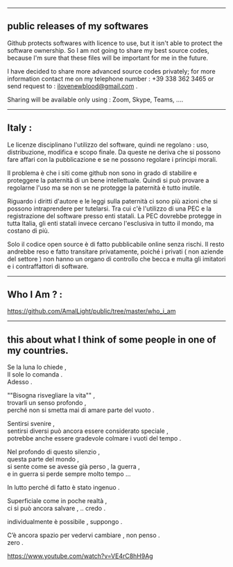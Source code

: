 ---------------------------------
public releases of my softwares
---------------------------------

Github protects softwares with licence to use, but it isn't able to protect the software ownership.
So I am not going to share my best source codes, because I'm sure that these files will be important for me in the future.

I have decided to share more advanced source codes privately; for more information contact me on my telephone number : +39 338 362 3465 or send request to : ilovenewblood@gmail.com .

Sharing will be available only using : Zoom, Skype, Teams, ....

--------
Italy :
--------

Le licenze disciplinano l'utilizzo del software, quindi ne regolano : uso, distribuzione, modifica e scopo finale.
Da queste ne deriva che si possono fare affari con la pubblicazione e se ne possono regolare i principi morali.

Il problema è che i siti come github non sono in grado di stabilire e proteggere la paternità di un bene intellettuale.
Quindi si può provare a regolarne l'uso ma se non se ne protegge la paternità è tutto inutile.

Riguardo i diritti d'autore e le leggi sulla paternità ci sono più azioni che si possono intraprendere per tutelarsi.
Tra cui c'è l'utilizzo di una PEC e la registrazione del software presso enti statali.
La PEC dovrebbe protegge in tutta Italia, gli enti statali invece cercano l'esclusiva in tutto il mondo, ma costano di più.

Solo il codice open source è di fatto pubblicabile online senza rischi.
Il resto andrebbe reso e fatto transitare privatamente, poiché i privati ( non aziende del settore ) non hanno un organo di controllo che becca e multa gli imitatori e i contraffattori di software.

-------------
Who I Am ? :
-------------

https://github.com/AmalLight/public/tree/master/who_i_am

-----------------------------------------------------------------
this about what I think of some people in one of my countries.
-----------------------------------------------------------------

Se la luna lo chiede ,<br />
  Il sole lo comanda .<br />
Adesso .

""Bisogna risvegliare la vita"" ,<br />
trovarli un senso profondo ,<br />
perché non si smetta mai di amare parte del vuoto .

Sentirsi svenire ,<br />
sentirsi diversi può ancora essere considerato speciale ,<br />
potrebbe anche essere gradevole colmare i vuoti del tempo .<br />

Nel profondo di questo silenzio ,<br />
questa parte del mondo ,<br />
si sente come se avesse già perso , la guerra ,<br />
e in guerra si perde sempre molto tempo ...

In lutto perché di fatto è stato ingenuo .

Superficiale come in poche realtà ,<br />
ci si può ancora salvare , .. credo .<br />

individualmente è possibile , suppongo .

C’è ancora spazio per vedervi cambiare , non penso .<br />
zero .

https://www.youtube.com/watch?v=VE4rC8hH9Ag
